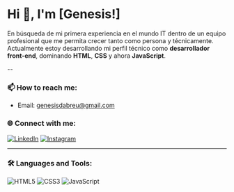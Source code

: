 # Hi 👋, I'm [Genesis!]

En búsqueda de mi primera experiencia en el mundo IT dentro de un equipo profesional que me permita crecer tanto como persona y técnicamente. Actualmente estoy desarrollando mi perfil técnico como **desarrollador front-end**, dominando **HTML**, **CSS** y ahora **JavaScript**.

--

### 📫 How to reach me:
- Email: [genesisdabreu@gmail.com]()

### 🌐 Connect with me:
[![LinkedIn](https://img.shields.io/badge/LinkedIn-0077B5?style=for-the-badge&logo=linkedin&logoColor=white)](https://www.linkedin.com/in/g%C3%A9nesis-de-abreu-569755261/)
[![Instagram](https://img.shields.io/badge/Instagram-E4405F?style=for-the-badge&logo=instagram&logoColor=white)](https://www.instagram.com/genesisdeau/)

---

### 🛠️ Languages and Tools:
![HTML5](https://img.shields.io/badge/HTML5-E34F26?style=for-the-badge&logo=html5&logoColor=white)
![CSS3](https://img.shields.io/badge/CSS3-1572B6?style=for-the-badge&logo=css3&logoColor=white)
![JavaScript](https://img.shields.io/badge/JavaScript-F7DF1E?style=for-the-badge&logo=javascript&logoColor=black)
